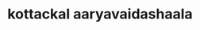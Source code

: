 ---
title: "kottackal aaryavaidashaala"
url: /pathanadu/kottackal-aaryavaidashaala/
shop: Sanitätshaus
---